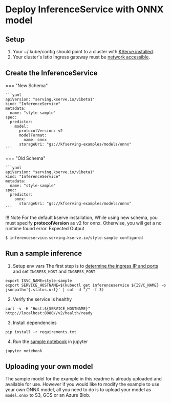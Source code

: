 
# Deploy InferenceService with ONNX model
## Setup
1. Your ~/.kube/config should point to a cluster with [KServe installed](https://github.com/kserve/kserve#installation).
2. Your cluster's Istio Ingress gateway must be [network accessible](https://istio.io/latest/docs/tasks/traffic-management/ingress/ingress-control/).

## Create the InferenceService

=== "New Schema"

    ```yaml
    apiVersion: "serving.kserve.io/v1beta1"
    kind: "InferenceService"
    metadata:
      name: "style-sample"
    spec:
      predictor:
        model:
          protocolVersion: v2
          modelFormat:
            name: onnx
          storageUri: "gs://kfserving-examples/models/onnx"
    ```

=== "Old Schema"

    ```yaml
    apiVersion: "serving.kserve.io/v1beta1"
    kind: "InferenceService"
    metadata:
      name: "style-sample"
    spec:
      predictor:
        onnx:
          storageUri: "gs://kfserving-examples/models/onnx"
    ```
!!! Note
    For the default kserve installation, While using new schema, you must specify **protocolVersion** as v2 for onnx. Otherwise, you will get a no runtime found error.
Expected Output
```
$ inferenceservice.serving.kserve.io/style-sample configured
```

## Run a sample inference

1. Setup env vars
The first step is to [determine the ingress IP and ports](https://kserve.github.io/website/master/get_started/first_isvc/#4-determine-the-ingress-ip-and-ports) and set `INGRESS_HOST` and `INGRESS_PORT`

```
export ISVC_NAME=style-sample
export SERVICE_HOSTNAME=$(kubectl get inferenceservice ${ISVC_NAME} -o jsonpath='{.status.url}' | cut -d "/" -f 3)
```
2. Verify the service is healthy
```
curl -v -H "Host:${SERVICE_HOSTNAME}" http://localhost:8080//v2/health/ready
```
3. Install dependencies
```
pip install -r requirements.txt
```
4. Run the [sample notebook](mosaic-onnx.ipynb) in jupyter
```
jupyter notebook
```

## Uploading your own model
The sample model for the example in this readme is already uploaded and available for use. However if you would like to modify the example to use your own ONNX model, all you need to do is to upload your model as `model.onnx` to S3, GCS or an Azure Blob.
